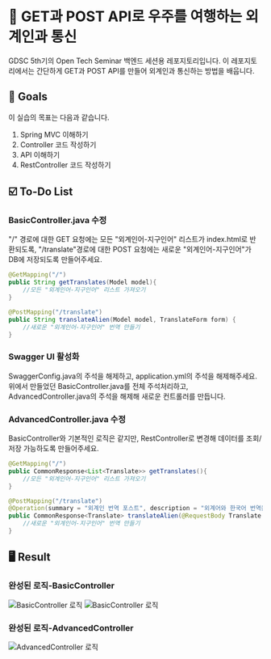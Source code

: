 # 🚀 GET과 POST API로 우주를 여행하는 외계인과 통신
GDSC 5th기의 Open Tech Seminar 백엔드 세션용 레포지토리입니다.
이 레포지토리에서는 간단하게 GET과 POST API를 만들어 외계인과 통신하는 방법을 배웁니다.


## 🎯 Goals
이 실습의 목표는 다음과 같습니다.
1. Spring MVC 이해하기
2. Controller 코드 작성하기
3. API 이해하기
4. RestController 코드 작성하기


## ☑️ To-Do List
### BasicController.java 수정
"/" 경로에 대한 GET 요청에는 모든 "외계인어-지구인어" 리스트가 index.html로 반환되도록,
"/translate"경로에 대한 POST 요청에는 새로운 "외계인어-지구인어"가 DB에 저장되도록 만들어주세요.
```java
@GetMapping("/")
public String getTranslates(Model model){
    //모든 "외계인어-지구인어" 리스트 가져오기
}

@PostMapping("/translate")
public String translateAlien(Model model, TranslateForm form) {
    //새로운 "외계인어-지구인어" 번역 만들기
}
```


### Swagger UI 활성화
SwaggerConfig.java의 주석을 해제하고, application.yml의 주석을 해제해주세요.
위에서 만들었던 BasicController.java를 전체 주석처리하고, AdvancedController.java의 주석을 해제해 새로운 컨트롤러를 만듭니다.


### AdvancedController.java 수정
BasicController와 기본적인 로직은 같지만, RestController로 변경해 데이터를 조회/저장 가능하도록 만들어주세요.
```java
@GetMapping("/")
public CommonResponse<List<Translate>> getTranslates(){
    //모든 "외계인어-지구인어" 리스트 가져오기
}

@PostMapping("/translate")
@Operation(summary = "외계인 번역 포스트", description = "외계어와 한국어 번역을 포스트하는 API 입니다.")
public CommonResponse<Translate> translateAlien(@RequestBody Translate translate) {
    //새로운 "외계인어-지구인어" 번역 만들기
}
```


## 🖥️ Result
### 완성된 로직-BasicController
![BasicController 로직](https://github.com/JeonHaeseung/GDSC-5th-OpenTech-Server/assets/89632139/03720891-da37-48c5-a842-3b489387e1e4)
![BasicController 로직](https://github.com/JeonHaeseung/GDSC-5th-OpenTech-Server/assets/89632139/04571850-c673-4477-87c1-1d88aa114d81)

### 완성된 로직-AdvancedController
![AdvancedController 로직](https://github.com/JeonHaeseung/GDSC-5th-OpenTech-Server/assets/89632139/e8ca724c-c09d-4ded-b9dc-e5028c90b39d)

